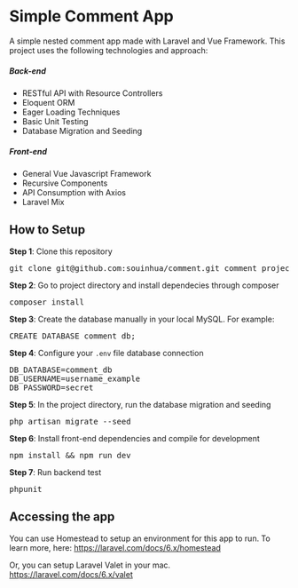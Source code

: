 # Simple Comment App
A simple nested comment app made with Laravel and Vue Framework. This project uses the following technologies and approach:

##### Back-end
- RESTful API with Resource Controllers
- Eloquent ORM
- Eager Loading Techniques
- Basic Unit Testing
- Database Migration and Seeding

##### Front-end
- General Vue Javascript Framework
- Recursive Components
- API Consumption with Axios
- Laravel Mix

## How to Setup

**Step 1**: Clone this repository
<pre>git clone git@github.com:souinhua/comment.git comment_project_name</pre>

**Step 2**: Go to project directory and install dependecies through composer
<pre>composer install</pre>

**Step 3**: Create the database manually in your local MySQL. For example:
<pre>CREATE DATABASE comment_db;</pre>

**Step 4**: Configure your `.env` file database connection
<pre>
DB_DATABASE=comment_db
DB_USERNAME=username_example
DB_PASSWORD=secret
</pre>

**Step 5**: In the project directory, run the database migration and seeding
<pre>php artisan migrate --seed</pre>

**Step 6**: Install front-end dependencies and compile for development
<pre>npm install && npm run dev</pre>

**Step 7**: Run backend test
<pre>phpunit</pre>

## Accessing the app
You can use Homestead to setup an environment for this app to run. To learn more, here: https://laravel.com/docs/6.x/homestead

Or, you can setup Laravel Valet in your mac. https://laravel.com/docs/6.x/valet
